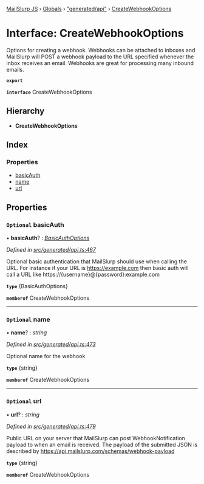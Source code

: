 [MailSlurp JS](../README.md) › [Globals](../globals.md) › ["generated/api"](../modules/_generated_api_.md) › [CreateWebhookOptions](_generated_api_.createwebhookoptions.md)

# Interface: CreateWebhookOptions

Options for creating a webhook. Webhooks can be attached to inboxes and MailSlurp will POST a webhook payload to the URL specified whenever the inbox receives an email. Webhooks are great for processing many inbound emails.

**`export`** 

**`interface`** CreateWebhookOptions

## Hierarchy

* **CreateWebhookOptions**

## Index

### Properties

* [basicAuth](_generated_api_.createwebhookoptions.md#optional-basicauth)
* [name](_generated_api_.createwebhookoptions.md#optional-name)
* [url](_generated_api_.createwebhookoptions.md#optional-url)

## Properties

### `Optional` basicAuth

• **basicAuth**? : *[BasicAuthOptions](_generated_api_.basicauthoptions.md)*

*Defined in [src/generated/api.ts:467](https://github.com/mailslurp/mailslurp-client-ts-js/blob/26ccbd6/src/generated/api.ts#L467)*

Optional basic authentication that MailSlurp should use when calling the URL. For instance if your URL is https://example.com then basic auth will call a URL like https://{username}@{password}:example.com

**`type`** {BasicAuthOptions}

**`memberof`** CreateWebhookOptions

___

### `Optional` name

• **name**? : *string*

*Defined in [src/generated/api.ts:473](https://github.com/mailslurp/mailslurp-client-ts-js/blob/26ccbd6/src/generated/api.ts#L473)*

Optional name for the webhook

**`type`** {string}

**`memberof`** CreateWebhookOptions

___

### `Optional` url

• **url**? : *string*

*Defined in [src/generated/api.ts:479](https://github.com/mailslurp/mailslurp-client-ts-js/blob/26ccbd6/src/generated/api.ts#L479)*

Public URL on your server that MailSlurp can post WebhookNotification payload to when an email is received. The payload of the submitted JSON is described by https://api.mailslurp.com/schemas/webhook-payload

**`type`** {string}

**`memberof`** CreateWebhookOptions
